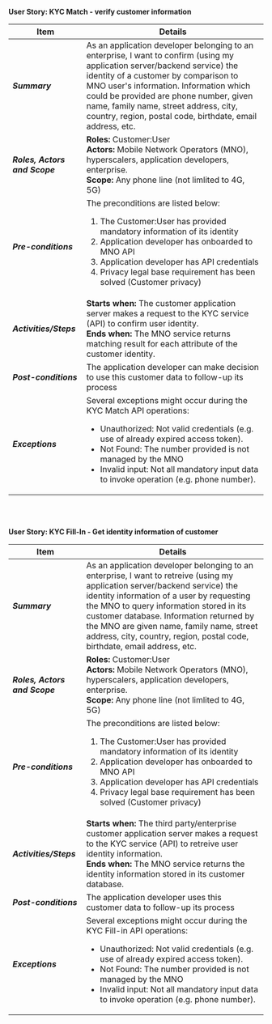 **User Story: KYC Match - verify customer information**
<br>

| **Item** | **Details** |
| ---- | ------- |
| ***Summary*** | As an application developer belonging to an enterprise, I want to confirm (using my application server/backend service) the identity of a customer by comparison to MNO user's information. Information which could be provided are phone number, given name, family name, street address, city, country, region, postal code, birthdate, email address, etc.  |
| ***Roles, Actors and Scope*** | **Roles:** Customer:User<br> **Actors:** Mobile Network Operators (MNO), hyperscalers, application developers, enterprise. <br> **Scope:** Any phone line (not limlited to 4G, 5G) |
| ***Pre-conditions*** |The preconditions are listed below:<br><ol><li>The Customer:User has provided mandatory information of its identity</li><li>Application developer has onboarded to MNO API</li><li>Application developer has API credentials</li><li>Privacy legal base requirement has been solved (Customer privacy) </li></ol>|
| ***Activities/Steps*** | **Starts when:** The customer application server makes a request to the KYC service (API) to confirm user identity.<br>**Ends when:** The MNO service returns matching result for each attribute of the customer identity.<br> |
| ***Post-conditions*** | The application developer can make decision to use this customer data to follow-up its process|
| ***Exceptions*** | Several exceptions might occur during the KYC Match API operations:<br><ul><li>Unauthorized: Not valid credentials (e.g. use of already expired access token).</li><li>Not Found: The number provided is not managed by the MNO</li><li>Invalid input: Not all mandatory  input data to invoke operation (e.g. phone number).</li></ul>|

<br><br>

**User Story: KYC Fill-In - Get identity information of customer**
<br>

| **Item** | **Details** |
| ---- | ------- |
| ***Summary*** | As an application developer belonging to an enterprise, I want to retreive (using my application server/backend service) the identity information of a user by requesting the MNO to query information stored in its customer database. Information returned by the MNO are given name, family name, street address, city, country, region, postal code, birthdate, email address, etc.   |
| ***Roles, Actors and Scope*** | **Roles:** Customer:User<br> **Actors:** Mobile Network Operators (MNO), hyperscalers, application developers, enterprise. <br> **Scope:** Any phone line (not limlited to 4G, 5G) |
| ***Pre-conditions*** |The preconditions are listed below:<br><ol><li>The Customer:User has provided mandatory information of its identity</li><li>Application developer has onboarded to MNO API</li><li>Application developer has API credentials</li><li>Privacy legal base requirement has been solved (Customer privacy) </li></ol>|
| ***Activities/Steps*** | **Starts when:** The third party/enterprise customer application server makes a request to the KYC service (API) to retreive user identity information.<br>**Ends when:** The MNO service returns the identity information stored in its customer database.<br> |
| ***Post-conditions*** | The application developer uses this customer data to follow-up its process |
| ***Exceptions*** | Several exceptions might occur during the KYC Fill-in API operations:<br><ul><li>Unauthorized: Not valid credentials (e.g. use of already expired access token).</li><li>Not Found: The number provided is not managed by the MNO</li><li>Invalid input: Not all mandatory  input data to invoke operation (e.g. phone number).</li></ul>|


